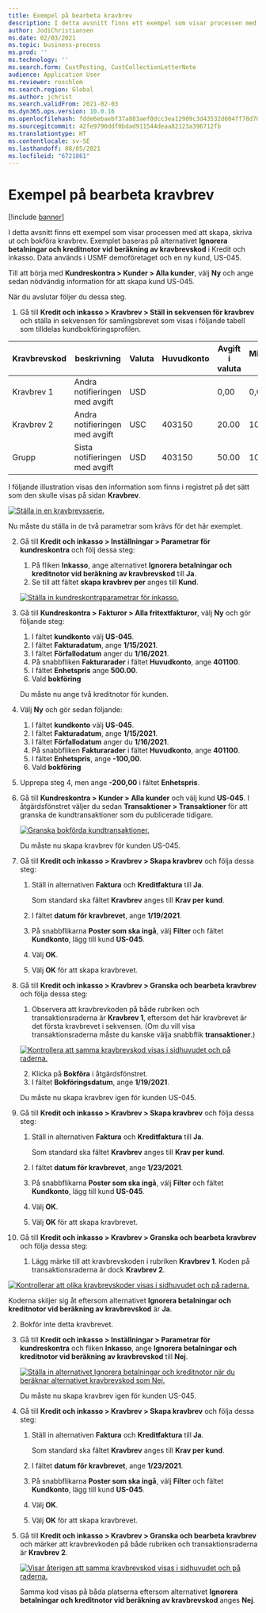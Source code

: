 ```yaml
---
title: Exempel på bearbeta kravbrev
description: I detta avsnitt finns ett exempel som visar processen med att skapa, skriva ut och bokföra kravbrev.
author: JodiChristiansen
ms.date: 02/03/2021
ms.topic: business-process
ms.prod: ''
ms.technology: ''
ms.search.form: CustPosting, CustCollectionLetterNote
audience: Application User
ms.reviewer: roschlom
ms.search.region: Global
ms.author: jchrist
ms.search.validFrom: 2021-02-03
ms.dyn365.ops.version: 10.0.16
ms.openlocfilehash: fdde6ebaebf37a883aef0dcc3ea12909c3d43532d604ff78d708d737b26bc57e
ms.sourcegitcommit: 42fe9790ddf0bdad911544deaa82123a396712fb
ms.translationtype: HT
ms.contentlocale: sv-SE
ms.lasthandoff: 08/05/2021
ms.locfileid: "6721861"
---
```

# <a name="process-collection-letters-example"></a>Exempel på bearbeta kravbrev

[!include [banner](../../includes/banner.md)]

I detta avsnitt finns ett exempel som visar processen med att skapa, skriva ut och bokföra kravbrev. Exemplet baseras på alternativet **Ignorera betalningar och kreditnotor vid beräkning av kravbrevskod** i Kredit och inkasso. Data används i USMF demoföretaget och en ny kund, US-045.

Till att börja med **Kundreskontra \> Kunder \> Alla kunder**, välj **Ny** och ange sedan nödvändig information för att skapa kund US-045.

När du avslutar följer du dessa steg.

1. Gå till **Kredit och inkasso \> Kravbrev \> Ställ in sekvensen för kravbrev** och ställa in sekvensen för samlingsbrevet som visas i följande tabell som tilldelas kundbokföringsprofilen.

|     Kravbrevskod      |     beskrivning                           |     Valuta      |     Huvudkonto        |     Avgift i valuta     |     Minimum över        |     Dagar block      |
|---------------------------------  |---------------------------------------    |-----------------  |-----------------------    |-------------------------- |-----------------------    |---------------------  |
|     Kravbrev 1         |     Andra notifieringen med avgift        |     USD           |                           |     0,00                  |     0,00                  |     2                 |
|     Kravbrev 2         |     Andra notifieringen med avgift        |     USC           |     403150                |     20.00                 |     10,00                 |     3                 |
|     Grupp                    |     Sista notifieringen med avgift         |     USD           |     403150                |     50.00                 |     100.00                |     15                |

I följande illustration visas den information som finns i registret på det sätt som den skulle visas på sidan **Kravbrev**. 

[![Ställa in en kravbrevsserie.](./media/Ignore-payments-creditmemos-1.PNG)](./media/Ignore-payments-creditmemos-1.PNG)

 Nu måste du ställa in de två parametrar som krävs för det här exemplet.

2. Gå till **Kredit och inkasso \> Inställningar \> Parametrar för kundreskontra** och följ dessa steg:

    1. På fliken **Inkasso**, ange alternativet **Ignorera betalningar och kreditnotor vid beräkning av kravbrevskod** till **Ja**.
    2. Se till att fältet **skapa kravbrev per** anges till **Kund**.

    [![Ställa in kundreskontraparametrar för inkasso.](./media/Ignore-payments-creditmemos-2.PNG)](./media/Ignore-payments-creditmemos-2.PNG)

3. Gå till **Kundreskontra \> Fakturor \> Alla fritextfakturor**, välj **Ny** och gör följande steg:

    1. I fältet **kundkonto** välj **US-045**.
    2. I fältet **Fakturadatum**, ange **1/15/2021**.
    3. I fältet **Förfallodatum** anger du **1/16/2021**.
    4. På snabbfliken **Fakturarader** i fältet **Huvudkonto**, ange **401100**.
    5. I fältet **Enhetspris** ange **500.00**.
    6. Vald **bokföring**

    Du måste nu ange två kreditnotor för kunden.

4. Välj **Ny** och gör sedan följande:

    1. I fältet **kundkonto** välj **US-045**.
    2. I fältet **Fakturadatum**, ange **1/15/2021**.
    3. I fältet **Förfallodatum** anger du **1/16/2021**.
    4. På snabbfliken **Fakturarader** i fältet **Huvudkonto**, ange **401100**.
    5. I fältet **Enhetspris**, ange **-100,00**.
    6. Vald **bokföring**

5. Upprepa steg 4, men ange **-200,00** i fältet **Enhetspris**.
6. Gå till **Kundreskontra \> Kunder \> Alla kunder** och välj kund **US-045**. I åtgärdsfönstret väljer du sedan **Transaktioner \> Transaktioner** för att granska de kundtransaktioner som du publicerade tidigare.

    [![Granska bokförda kundtransaktioner.](./media/Ignore-payments-creditmemos-3.PNG)](./media/Ignore-payments-creditmemos-3.PNG)

    Du måste nu skapa kravbrev för kunden US-045.

7. Gå till **Kredit och inkasso \> Kravbrev \> Skapa kravbrev** och följa dessa steg:

    1. Ställ in alternativen **Faktura** och **Kreditfaktura** till **Ja**.

        Som standard ska fältet **Kravbrev** anges till **Krav per kund**.

    2. I fältet **datum för kravbrevet**, ange **1/19/2021**.
    3. På snabbflikarna **Poster som ska ingå**, välj **Filter** och fältet **Kundkonto**, lägg till kund **US-045**.
    4. Välj **OK**.
    5. Välj **OK** för att skapa kravbrevet.

8. Gå till **Kredit och inkasso \> Kravbrev \> Granska och bearbeta kravbrev** och följa dessa steg:

    1. Observera att kravbrevkoden på både rubriken och transaktionsraderna är **Kravbrev 1**, eftersom det här kravbrevet är det första kravbrevet i sekvensen. (Om du vill visa transaktionsraderna måste du kanske välja snabbflik **transaktioner**.)

   [![Kontrollera att samma kravbrevskod visas i sidhuvudet och på raderna.](./media/Ignore-payments-creditmemos-4.PNG)](./media/Ignore-payments-creditmemos-4.PNG)

    2. Klicka på **Bokföra** i åtgärdsfönstret.
    3. I fältet **Bokföringsdatum**, ange **1/19/2021**.

    Du måste nu skapa kravbrev igen för kunden US-045.

9. Gå till **Kredit och inkasso \> Kravbrev \> Skapa kravbrev** och följa dessa steg:

    1. Ställ in alternativen **Faktura** och **Kreditfaktura** till **Ja**.

        Som standard ska fältet **Kravbrev** anges till **Krav per kund**.

    2. I fältet **datum för kravbrevet**, ange **1/23/2021**.
    3. På snabbflikarna **Poster som ska ingå**, välj **Filter** och fältet **Kundkonto**, lägg till kund **US-045**.
    4. Välj **OK**.
    5. Välj **OK** för att skapa kravbrevet.

10. Gå till **Kredit och inkasso \> Kravbrev \> Granska och bearbeta kravbrev** och följa dessa steg:

    1. Lägg märke till att kravbrevskoden i rubriken **Kravbrev 1**. Koden på transaktionsraderna är dock **Kravbrev 2**.

   [![Kontrollerar att olika kravbrevskoder visas i sidhuvudet och på raderna.](./media/Ignore-payments-creditmemos-5.PNG)](./media/Ignore-payments-creditmemos-5.PNG)

  Koderna skiljer sig åt eftersom alternativet **Ignorera betalningar och kreditnotor vid beräkning av kravbrevskod** är **Ja**.

  2. Bokför inte detta kravbrevet.

11. Gå till **Kredit och inkasso \> Inställningar \> Parametrar för kundreskontra** och fliken **Inkasso**, ange **Ignorera betalningar och kreditnotor vid beräkning av kravbrevskod** till **Nej**.

    [![Ställa in alternativet Ignorera betalningar och kreditnotor när du beräknar alternativet kravbrevskod som Nej.](./media/Ignore-payments-creditmemos-6.PNG)](./media/Ignore-payments-creditmemos-6.PNG)

    Du måste nu skapa kravbrev igen för kunden US-045.

12. Gå till **Kredit och inkasso \> Kravbrev \> Skapa kravbrev** och följa dessa steg:

    1. Ställ in alternativen **Faktura** och **Kreditfaktura** till **Ja**.

        Som standard ska fältet **Kravbrev** anges till **Krav per kund**.

    2. I fältet **datum för kravbrevet**, ange **1/23/2021**.
    3. På snabbflikarna **Poster som ska ingå**, välj **Filter** och fältet **Kundkonto**, lägg till kund **US-045**.
    4. Välj **OK**.
    5. Välj **OK** för att skapa kravbrevet.

13. Gå till **Kredit och inkasso \> Kravbrev \> Granska och bearbeta kravbrev** och märker att kravbrevkoden på både rubriken och transaktionsraderna är **Kravbrev 2**.

    [![Visar återigen att samma kravbrevskod visas i sidhuvudet och på raderna.](./media/Ignore-payments-creditmemos-7.PNG)](./media/Ignore-payments-creditmemos-7.PNG)

    Samma kod visas på båda platserna eftersom alternativet **Ignorera betalningar och kreditnotor vid beräkning av kravbrevskod** anges **Nej**.
